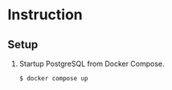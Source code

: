 # Instruction

## Setup

1. Startup PostgreSQL from Docker Compose.
    ```sh
    $ docker compose up 
    ```